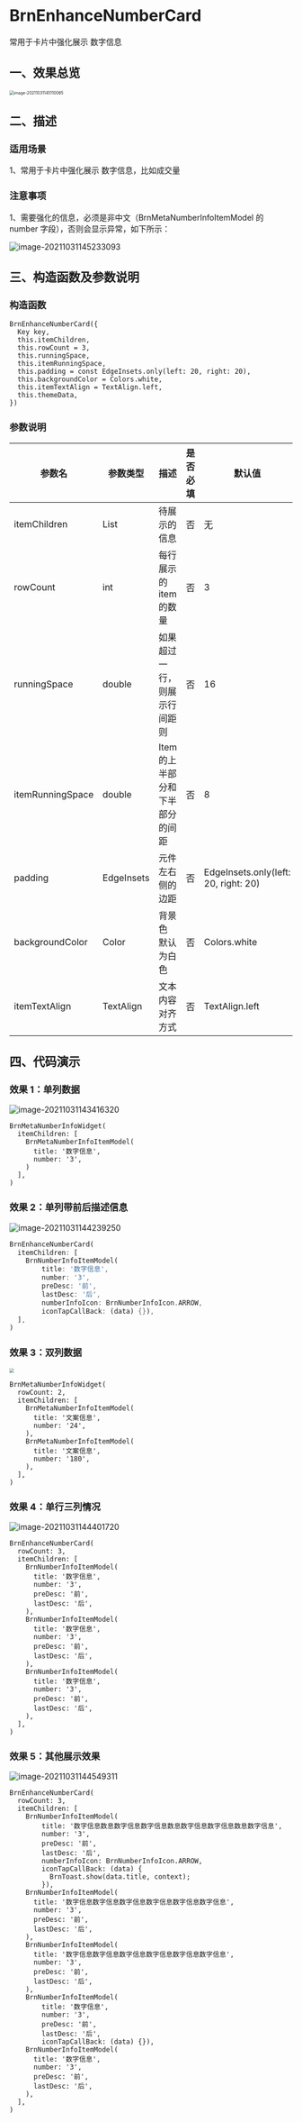 # BrnEnhanceNumberCard

常用于卡片中强化展示 数字信息

## 一、效果总览

<img src="./img/BrnEnhanceNumberCardIntro.png" alt="image-20211031145110065" style="zoom:50%;" />

## 二、描述

### 适用场景

1、常用于卡片中强化展示 数字信息，比如成交量

### **注意事项**

1、需要强化的信息，必须是非中文（BrnMetaNumberInfoItemModel 的 number 字段），否则会显示异常，如下所示：

![image-20211031145233093](./img/BrnEnhanceNumberCardIntro1.png)

## 三、构造函数及参数说明

### 构造函数

```
BrnEnhanceNumberCard({
  Key key,
  this.itemChildren,
  this.rowCount = 3,
  this.runningSpace,
  this.itemRunningSpace,
  this.padding = const EdgeInsets.only(left: 20, right: 20),
  this.backgroundColor = Colors.white,
  this.itemTextAlign = TextAlign.left,
  this.themeData,
})
```

### 参数说明

| **参数名**       | **参数类型** | **描述**                        | **是否必填** | **默认值**                           |
| ---------------- | ------------ | ------------------------------- | ------------ | ------------------------------------ |
| itemChildren     | List         | 待展示的信息                    | 否           | 无                                   |
| rowCount         | int          | 每行展示的 item 的数量          | 否           | 3                                    |
| runningSpace     | double       | 如果超过一行，则展示行间距则    | 否           | 16                                   |
| itemRunningSpace | double       | Item 的上半部分和下半部分的间距 | 否           | 8                                    |
| padding          | EdgeInsets   | 元件左右侧的边距                | 否           | EdgeInsets.only(left: 20, right: 20) |
| backgroundColor  | Color        | 背景色 默认为白色               | 否           | Colors.white                         |
| itemTextAlign    | TextAlign    | 文本内容对齐方式                | 否           | TextAlign.left                       |

## 四、代码演示

### 效果 1：单列数据

![image-20211031143416320](./img/BrnEnhanceNumberCardDemo1.png)

```
BrnMetaNumberInfoWidget(
  itemChildren: [
    BrnMetaNumberInfoItemModel(
      title: '数字信息',
      number: '3',
    )
  ],
)
```

### 效果 2：单列带前后描述信息

![image-20211031144239250](./img/BrnEnhanceNumberCardDemo2.png)

```dart
BrnEnhanceNumberCard(
  itemChildren: [
    BrnNumberInfoItemModel(
        title: '数字信息',
        number: '3',
        preDesc: '前',
        lastDesc: '后',
        numberInfoIcon: BrnNumberInfoIcon.ARROW,
        iconTapCallBack: (data) {}),
  ],
)
```

### 效果 3：双列数据

<img src="./img/BrnEnhanceNumberCardDemo3.png" style="zoom:50%;" />

```
BrnMetaNumberInfoWidget(
  rowCount: 2,
  itemChildren: [
    BrnMetaNumberInfoItemModel(
      title: '文案信息',
      number: '24',
    ),
    BrnMetaNumberInfoItemModel(
      title: '文案信息',
      number: '180',
    ),
  ],
)
```

### 效果 4：单行三列情况

![image-20211031144401720](./img/BrnEnhanceNumberCardDemo4.png)

```
BrnEnhanceNumberCard(
  rowCount: 3,
  itemChildren: [
    BrnNumberInfoItemModel(
      title: '数字信息',
      number: '3',
      preDesc: '前',
      lastDesc: '后',
    ),
    BrnNumberInfoItemModel(
      title: '数字信息',
      number: '3',
      preDesc: '前',
      lastDesc: '后',
    ),
    BrnNumberInfoItemModel(
      title: '数字信息',
      number: '3',
      preDesc: '前',
      lastDesc: '后',
    ),
  ],
)
```

### 效果 5：其他展示效果

![image-20211031144549311](./img/BrnEnhanceNumberCardDemo5.png)

```
BrnEnhanceNumberCard(
  rowCount: 3,
  itemChildren: [
    BrnNumberInfoItemModel(
        title: '数字信息数息数字信息数字信息数息数字信息数字信息数息数字信息',
        number: '3',
        preDesc: '前',
        lastDesc: '后',
        numberInfoIcon: BrnNumberInfoIcon.ARROW,
        iconTapCallBack: (data) {
          BrnToast.show(data.title, context);
        }),
    BrnNumberInfoItemModel(
      title: '数字信息数字信息数字信息数字信息数字信息数字信息',
      number: '3',
      preDesc: '前',
      lastDesc: '后',
    ),
    BrnNumberInfoItemModel(
      title: '数字信息数字信息数字信息数字信息数字信息数字信息',
      number: '3',
      preDesc: '前',
      lastDesc: '后',
    ),
    BrnNumberInfoItemModel(
        title: '数字信息',
        number: '3',
        preDesc: '前',
        lastDesc: '后',
        iconTapCallBack: (data) {}),
    BrnNumberInfoItemModel(
      title: '数字信息',
      number: '3',
      preDesc: '前',
      lastDesc: '后',
    ),
  ],
)
```
